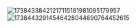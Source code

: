 ![17384338421217115181981095179957](https://github.com/user-attachments/assets/3ddd3f33-40f1-410c-88b1-8654eeebd6b8)
![17384432914546428044690764452615](https://github.com/user-attachments/assets/17b98eb9-319b-4047-8922-e7fb61a3278b)

